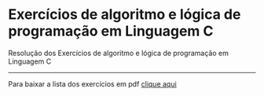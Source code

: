 # Exercícios de algoritmo e lógica de programação em Linguagem C 
 Resolução dos Exercícios de algoritmo e lógica de programação em Linguagem C
 
***
 Para baixar a lista dos exercícios em pdf [clique aqui](https://github.com/cidacastello/exercicios-linguagem-c/tree/master/lista-de-exercicios)
 
